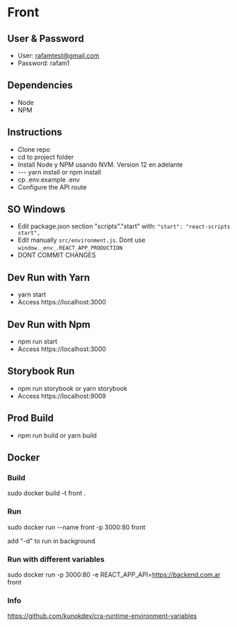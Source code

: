 # Front

## User & Password
 - User: rafamtest@gmail.com
 - Password: rafam1

## Dependencies
 - Node
 - NPM

## Instructions
 - Clone repo
 - cd to project folder
 - Install Node y NPM usando NVM. Version 12 en adelante
 - --- yarn install or npm install
 - cp .env.example .env
 - Configure the API route

## SO Windows
 - Edit package.json section "scripts"."start" with:
 `"start": "react-scripts start",`
 - Edit manually `src/environment.js`. Dont use `window._env_.REACT_APP_PRODUCTION`
 - DONT COMMIT CHANGES

## Dev Run with Yarn
 - yarn start
 - Access https://localhost:3000
## Dev Run with Npm
 - npm run start
 - Access https://localhost:3000

## Storybook Run
 - npm run storybook or yarn storybook
 - Access https://localhost:9009

## Prod Build
 - npm run build or yarn build

## Docker 

### Build
sudo docker build -t front .

### Run
sudo docker run --name front -p 3000:80 front

add "-d" to run in background

### Run with different variables
sudo docker run -p 3000:80 -e REACT_APP_API=https://backend.com.ar front

### Info
https://github.com/kunokdev/cra-runtime-environment-variables
